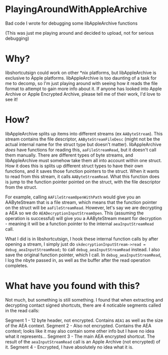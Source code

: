 # PlayingAroundWithAppleArchive
Bad code I wrote for debugging some libAppleArchive functions

(This was just me playing around and decided to upload, not for serious debugging)

# Why?

libshortcutsign could work on other *nix platforms, but libAppleArchive is exclusive to Apple platforms. libAppleArchive is too daunting of a task for me to decomp, so I'm just playing around with seeing how it reads the file format to attempt to gain more info about it. If anyone has looked into Apple Archive or Apple Encrypted Archive, please tell me of their work, I'd love to see it!

# How?

libAppleArchive splits up items into different streams (ex `AAByteStream`). This stream contains the file descriptor, `AAByteStreamFileDesc` (might not be the actual internal name for the struct type but doesn't matter). libAppleArchive *does* have functions for reading this, `aaFileStreamRead`, but it doesn't call them manually. There are different types of byte streams, and libAppleArchive must somehow take them all into account within one struct. How it does this is splits up different struct types to have their own functions, and it saves those function pointers to the struct. When it wants to read from this stream, it calls `AAByteStreamRead`. What this function does is jump to the function pointer pointed on the struct, with the file descriptor from the struct.

For example, calling `AAFileStreamOpenWithPath` would give you an AAByteStream that is a file stream, which means that the function pointer on the struct will be `aaFileStreamRead`. However, let's say we are decrypting a AEA so we do `AEADecryptionInputStreamOpen`. This (assuming the operation is successful) will give you a AAByteStream meant for decryption - meaning it will be a function pointer to the internal `aeaInputStreamRead` call.

What I did is in libshortcutsign, I hook these internal function calls by after opening a stream, I simply just do `skdecryptionInputStream->read = debug_aeaInputStreamRead;` to call `debug_aeaInputStreamRead` instead. I also save the original function pointer, which I call. In `debug_aeaInputStreamRead`, I log the nbyte passed in, as well as the buffer after the read operation completes.

# What have you found with this?

Not much, but something is still something. I found that when extracting and decrypting contact signed shortcuts, there are 4 noticable segments called in the read calls:

Segment 1 - 12 byte header, not encrypted. Contains `AEA1` as well as the size of the AEA context.
Segment 2 - Also not encrypted. Contains the AEA context; looks like it may also contain some other info but I have no idea what it represents...
Segment 3 - The main AEA encrypted shortcut. The result of the `aeaInputStreamRead` call is an Apple Archive (not encrypted) of it.
Segment 4 - Encrypted, I have absolutely no idea what it is.

